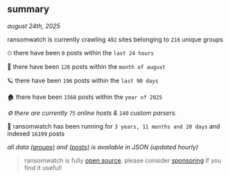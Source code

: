 
## summary
_august 24th, 2025_

ransomwatch is currently crawling `492` sites belonging to `216` unique groups

⏲ there have been `0` posts within the `last 24 hours`

🦈 there have been `126` posts within the `month of august`

🪐 there have been `196` posts within the `last 90 days`

🏚 there have been `1568` posts within the `year of 2025`

_⚙️ there are currently `75` online hosts & `140` custom parsers._

🦕 ransomwatch has been running for `3 years, 11 months and 20 days` and indexed `16199` posts

_all data  [(groups)](http://ransomwhat.telemetry.ltd/groups) and [(posts)](http://ransomwhat.telemetry.ltd/posts) is available in JSON (updated hourly)_

> ransomwatch is fully [open source](https://github.com/joshhighet/ransomwatch#ransomwatch--). please consider [sponsoring](https://github.com/sponsors/joshhighet) if you find it useful!
